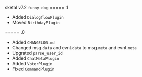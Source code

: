 sketal v7.2 `funny dog`
===== .1
- Added `DialogflowPlugin`
- Moved `BirthdayPlugin`

===== .0
- Added `CHANGELOG.md`
- Changed msg.`data` and evnt.`data` to msg.`meta` and evnt.`meta`
- Upgrated `parse_user_id`
- Added `ChatMetaPlugin`
- Added `VoterPlugin`
- Fixed `CommandPlugin`
